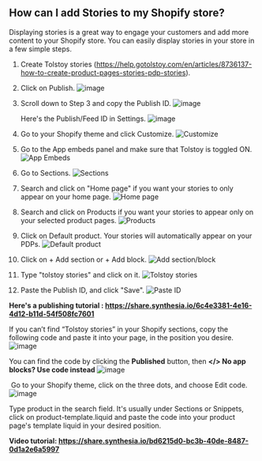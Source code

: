 ## How can I add Stories to my Shopify store?

Displaying stories is a great way to engage your customers and add more content to your Shopify store. You can easily display stories in your store in a few simple steps.

1. Create Tolstoy stories (https://help.gotolstoy.com/en/articles/8736137-how-to-create-product-pages-stories-pdp-stories).
2. Click on Publish. 
   ![image](https://github.com/GoTolstoy/tolstoy-toly-kb/assets/159800692/0eba6163-4bed-4a97-94fb-58a10dc03a0f)

3. Scroll down to Step 3 and copy the Publish ID. 
   ![image](https://github.com/GoTolstoy/tolstoy-toly-kb/assets/159800692/7a68052e-027d-415d-a2cc-0167e09e8069)

   Here's the Publish/Feed ID in Settings.
   ![image](https://github.com/GoTolstoy/tolstoy-toly-kb/assets/159800692/632b8002-6e1d-4f78-8fe9-e7fb71bb5ca3)

4. Go to your Shopify theme and click Customize. 
   ![Customize](https://downloads.intercomcdn.com/i/o/686518798/4f2913b8b5c88aa190370be4/image.png)
   
5. Go to the App embeds panel and make sure that Tolstoy is toggled ON. 
   ![App Embeds](https://downloads.intercomcdn.com/i/o/887799255/335746afa54580b2e7adb349/image.png)
   
6. Go to Sections. 
   ![Sections](https://downloads.intercomcdn.com/i/o/840859757/3b597b0bdd9893f11a9a9629/9c80cd78-e34a-455e-86b3-efc0a74457b4)
   
7. Search and click on "Home page" if you want your stories to only appear on your home page. 
   ![Home page](https://tolstoy-2c549356d0c0.intercom-attachments-1.com/i/o/686531724/7a757332907d005d0e2d6377/35cb81f8-55dd-40b2-8c1c-bcf82926a984.png)
   
8. Search and click on Products if you want your stories to appear only on your selected product pages. 
   ![Products](https://tolstoy-2c549356d0c0.intercom-attachments-1.com/i/o/686531733/fbdbf515325bc69be1dea0cd/d9ce0a5f-6702-4e33-a412-96b88495456c.png)
   
9. Click on Default product. Your stories will automatically appear on your PDPs. 
   ![Default product](https://tolstoy-2c549356d0c0.intercom-attachments-1.com/i/o/686531740/0b520f542fa89d4b06d576e5/77ea5b88-9406-4d01-9a53-f95269eda6a9.png)
   
10. Click on + Add section or + Add block. 
    ![Add section/block](https://tolstoy-2c549356d0c0.intercom-attachments-1.com/i/o/686531747/186e2bd7ea564f84e22a2715/45f4ff53-dff4-4891-8886-4aab8446d6b6.png)
    
11. Type "tolstoy stories" and click on it. 
    ![Tolstoy stories](https://tolstoy-2c549356d0c0.intercom-attachments-1.com/i/o/686531755/3681a57dfd212559a383bef7/987afdf1-d221-44e4-858c-7b0a43419575.png)
    
12. Paste the Publish ID, and click "Save". 
    ![Paste ID](https://tolstoy-2c549356d0c0.intercom-attachments-1.com/i/o/686531761/1f3504c82cabcc4e3fd5a6da/147918f2-0366-4be9-a3b2-ddd8ff3eec8b.png)

**Here's a publishing tutorial : https://share.synthesia.io/6c4e3381-4e16-4d12-b11d-54f508fc7601**

If you can’t find “Tolstoy stories” in your Shopify sections, copy the following code and paste it into your page, in the position you desire.
![image](https://github.com/GoTolstoy/tolstoy-toly-kb/assets/159800692/0b72978d-dd77-48d6-adbd-41397966645f)


You can find the code by clicking the **Published** button, then  **</> No app blocks? Use code instead**
![image](https://github.com/GoTolstoy/tolstoy-toly-kb/assets/159800692/52c78c81-1109-4e60-ad3f-8c07361edca3)

​
Go to your Shopify theme, click on the three dots, and choose Edit code. 
![image](https://github.com/GoTolstoy/tolstoy-toly-kb/assets/159800692/3f761b2a-ba1d-4932-b227-32393542a0d3)


Type product in the search field. It's usually under Sections or Snippets, click on product-template.liquid and paste the code into your product page's template liquid in your desired position.

**Video tutorial: https://share.synthesia.io/bd6215d0-bc3b-40de-8487-0d1a2e6a5997**

